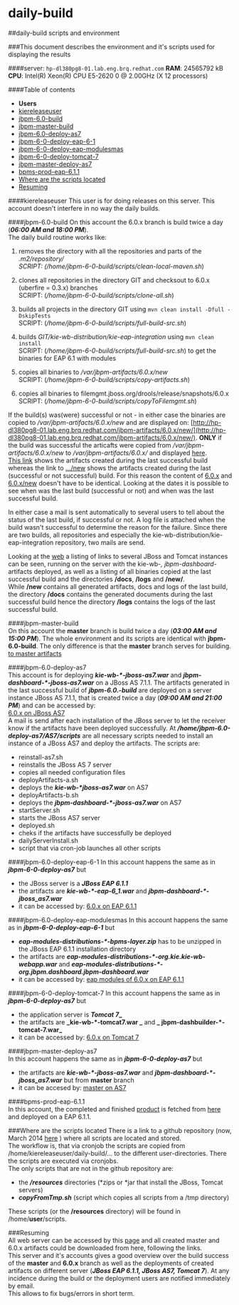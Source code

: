 daily-build
===========

##daily-build scripts and environment
 

###This document describes the environment and it's scripts used for displaying the results
 

####server: `hp-dl380pg8-01.lab.eng.brq.redhat.com`
**RAM**: 24565792 kB   
**CPU**: Intel(R) Xeon(R) CPU E5-2620 0 @ 2.00GHz  (X 12 processors)   

####Table of contents

* **Users**
 * [kiereleaseuser](#aaaa)
 * [jbpm-6.0-build](#bbbb)
 * [jbpm-master-build](#cccc)
 * [jbpm-6.0-deploy-as7](#dddd)
 * [jbpm-6-0-deploy-eap-6-1](#eeee)
 * [jbpm-6-0-deploy-eap-modulesmas](#aabb)
 * [jbpm-6-0-deploy-tomcat-7](#ccdd)
 * [jbpm-master-deploy-as7](#eeff)
 * [bpms-prod-eap-6.1.1](#gghh)
* [Where are the scripts located](#kkll) 
* [Resuming](#iijj)


<a name="aaaa"></a>
####kiereleaseuser
This user is for doing releases on this server. This account doesn't interfere in no way the daily builds.

<a name="bbbb"></a>
####jbpm-6.0-build 
On this account the 6.0.x branch is build twice a day (**_06:00 AM and 18:00 PM_**).  
The daily build routine works like:  

1. removes the directory with all the repositories and parts of the _.m2/repository/  
SCRIPT: (/home/jbpm-6-0-build/scripts/clean-local-maven.sh_)

2. clones all repositories in the directory GIT and checksout to 6.0.x (uberfire = 0.3.x) branches  
SCRIPT: (_/home/jbpm-6-0-build/scripts/clone-all.sh_) 

3. builds all projects in the directory GIT using `mvn clean install -Dfull -DskipTests`   
SCRIPT: (_/home/jbpm-6-0-build/scripts/full-build-src.sh_)

4. builds _GIT/kie-wb-distribution/kie-eap-integration_ using `mvn clean install`  
SCRIPT: (_/home/jbpm-6-0-build/scripts/full-build-src.sh_) to get the binaries for EAP 6.1 with modules

5. copies all binaries to _/var/jbpm-artifacts/6.0.x/new_   
SCRIPT: (_/home/jbpm-6-0-build/scripts/copy-artifacts.sh_)

6. copies all binaries to filemgmt.jboss.org/drools/release/snapshots/6.0.x   
SCRIPT: (_/home/jbpm-6-0-build/scripts/copyToFilemgmt.sh_)

If the build(s) was(were) successful or not - in either case the binaries are copied to  _/var/jbpm-artifacts/6.0.x/new_ and are displayed on: [http://hp-dl380pg8-01.lab.eng.brq.redhat.com/jbpm-artifacts/6.0.x/new/](http://hp-dl380pg8-01.lab.eng.brq.redhat.com/jbpm-artifacts/6.0.x/new/). **ONLY**  if the build was successful the articafts were copied from  _/var/jbpm-artifacts/6.0.x/new_ to  _/var/jbpm-artifacts/6.0.x/_ and displayed [here](http://hp-dl380pg8-01.lab.eng.brq.redhat.com/jbpm-artifacts/6.0.x/).   
[This link](http://hp-dl380pg8-01.lab.eng.brq.redhat.com/jbpm-artifacts/6.0.x/) shows the artifacts created  during the last successful build whereas the link to [.../new](http://hp-dl380pg8-01.lab.eng.brq.redhat.com/jbpm-artifacts/6.0.x/new/) shows the artifacts created during the last (successful or not successful) build. For this reason the content of [6.0.x](http://hp-dl380pg8-01.lab.eng.brq.redhat.com/jbpm-artifacts/6.0.x/) and [6.0.x/new](http://hp-dl380pg8-01.lab.eng.brq.redhat.com/jbpm-artifacts/6.0.x/new) doesn't have to be identical. Looking at the dates it is possible to see when was the last build (successful or not) and when was the last successful build.  

In either case a mail is sent automatically to several users to tell about the status of the last build, if successful or not. A log file is attached when the build wasn't successful to determine the reason for the failure. Since there are two builds, all repositories and especially the kie-wb-distribution/kie-eap-integration repository, two mails are send.

Looking at the [web](http://hp-dl380pg8-01.lab.eng.brq.redhat.com/jbpm-artifacts/6.0.x/) a listing of links to several JBoss and Tomcat instances can be seen, running on the server with the kie-wb-*, jbpm-dashboard-* artifacts deployed, as well as a listing of all binaries copied at the last successful build and the directories **/docs**, **/logs** and **/new/**.  
While **/new** contains all generated artifacts, docs and logs of the last build, the directory **/docs** contains the generated documents during the last successful build hence the directory **/logs** contains the logs of the last successful build. 

<a name="cccc"></a>
####jbpm-master-build  
On this account the **master** branch is build twice a day  (**_03:00 AM and 15:00 PM_**).  The whole environment and its scripts are identical with **jbpm-6.0-build**. The only difference is that the **master** branch serves for building.   
[to master artifacts](http://hp-dl380pg8-01.lab.eng.brq.redhat.com/jbpm-artifacts/master/)   

<a name="dddd"></a>
####jbpm-6.0-deploy-as7  
This account is for deploying **_kie-wb-*-jboss-as7.war_** and **_jbpm-dashboard-*-jboss-as7.war_** on a JBoss AS 7.1.1. The artifacts generated in the last successful build of **_jbpm-6.0.-build_** are deployed on a server instance JBoss AS 7.1.1, that is created twice a day (**_09:00 AM and 21:00 PM_**) and can be accessed by:    
[6.0.x on JBoss AS7](http://hp-dl380pg8-01.lab.eng.brq.redhat.com:8150/kie-wb/)   
A mail is send after each installation of the JBoss server to let the receiver know if the artifacts have been deployed successfully. At **_/home/jbpm-6.0-deploy-as7/AS7/scripts_** are all necessary scripts needed to install an instance of a JBoss AS7 and deploy the artifacts. 
The scripts are:
      
* reinstall-as7.sh
 * reinstalls the JBoss AS 7 server
 * copies all needed configuration files   
* deployArtifacts-a.sh
 * deploys the **_kie-wb-*jboss-as7.war_** on AS7 
* deployArtifacts-b.sh
 * deploys the **_jbpm-dashboard-*-jboss-as7.war_** on AS7  
* startServer.sh
 * starts the JBoss AS7 server   
* deployed.sh
 * cheks if the artifacts have successfully be deployed   
* dailyServerInstall.sh
 * script that via cron-job launches all other scripts

<a name="eeee"></a>
####jbpm-6.0-deploy-eap-6-1
In this account happens the same as in **_jbpm-6-0-deploy-as7_** but
   
* the JBoss server is a **_JBoss EAP 6.1.1_**   
* the artifacts are **_kie-wb-*-eap-6_1.war_** and **_jbpm-dashboard-*-jboss_as7.war_**
* it can be accessed by: [6.0.x on EAP 6.1.1](http://hp-dl380pg8-01.lab.eng.brq.redhat.com:8100/kie-wb/)

<a name="aabb"></a>
####jbpm-6.0-deploy-eap-modulesmas
In this account happens the same as in **_jbpm-6-0-deploy-eap-6-1_** but

* **_eap-modules-distributions-*-bpms-layer.zip_** has to be unzipped in the JBoss EAP 6.1.1 installation directory
* the artifacts are **_eap-modules-distributions-*-org.kie.kie-wb-webapp.war_** and **_eap-modules-distributions-*-org.jbpm.dashboard.jbpm-dashboard.war_**
* it can be accessed by: [eap modules of 6.0.x on EAP 6.1.1](http://hp-dl380pg8-01.lab.eng.brq.redhat.com:8140/kie-wb/)

<a name="ccdd"></a>
####jbpm-6-0-deploy-tomcat-7
In this account happens the same as in **_jbpm-6-0-deploy-as7_** but

* the application server is **_Tomcat 7__**
* the artifacts are **_kie-wb-*-tomcat7.war _** and **_ jbpm-dashbuilder-*-tomcat-7.war_**
* it can be accessed by: [6.0.x on Tomcat 7](http://hp-dl380pg8-01.lab.eng.brq.redhat.com:8800/kie-wb/)

<a name="eeff"></a>
####jbpm-master-deploy-as7   
In this account happens the same as in **_jbpm-6-0-deploy-as7_** but   

* the artifacts are **_kie-wb-*-jboss-as7.war_** and **_jbpm-dashboard-*-jboss_as7.war_** but from **master** branch
* it can be accesed by: [master on AS7](http://hp-dl380pg8-01.lab.eng.brq.redhat.com:8210/kie-wb)

<a name="gghh"></a>
####bpms-prod-eap-6.1.1   
In this account, the completed and finished [product](http://dev138.mw.lab.eng.bos.redhat.com/candidate/bpms-6.0.0-ER7/jboss-bpms-6.0.0-redhat-7-deployable-eap6.x.zip) is fetched from [here](http://dev138.mw.lab.eng.bos.redhat.com/candidate/bpms-6.0.0-ER7) and deployed on a EAP 6.1.1.

<a name="kkll"></a>
###Where are the scripts located
There is a link to a github repository (now, March 2014 [here](https://github.com/mbiarnes/daily-build.git) ) where all scripts are located and stored.  
The workflow is, that via cronjob the scripts are copied from /home/kiereleaseuser/daily-build/... to the different user-directories. There the scripts are executed via cronjobs.   
The only scripts that are not in the github repository are:
* the **_/resources_** directories (*zips or *jar that install the JBoss, Tomcat servers)
* **_copyFromTmp.sh_** (script which copies all scripts from a /tmp directory)   

These scripts (or the **/resources** directory) will be found in /home/**user**/scripts.

<a name="iijj"></a>
###Resuming     
All web server can be accessed by this [page](http://hp-dl380pg8-01.lab.eng.brq.redhat.com/jbpm-artifacts/) and all created  master and 6.0.x artifacts could be downloaded from here, following the links.   
This server and it's accounts gives a good overview over the build success of the **master** and **6.0.x** branch as well as the deployments of created artifacts on different server (**_JBoss EAP 6.1.1, JBoss AS7, Tomcat 7_**). At any incidence during the build or the deployment users are notified immediately by email.   
This allows to fix bugs/errors in short term. 